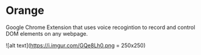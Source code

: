 # Orange
Google Chrome Extension that uses voice recogintion to record and control DOM elements on any webpage. 

![alt text](https://i.imgur.com/GQe8Lh0.png = 250x250)

